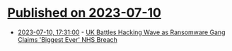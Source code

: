 # [Published on 2023-07-10](index.md)

* [2023-07-10, 17:31:00](https://news.slashdot.org/story/23/07/10/1731218/uk-battles-hacking-wave-as-ransomware-gang-claims-biggest-ever-nhs-breach?utm_source=rss1.0mainlinkanon&utm_medium=feed) - [UK Battles Hacking Wave as Ransomware Gang Claims 'Biggest Ever' NHS Breach](https://news.slashdot.org/story/23/07/10/1731218/uk-battles-hacking-wave-as-ransomware-gang-claims-biggest-ever-nhs-breach?utm_source=rss1.0mainlinkanon&utm_medium=feed)
